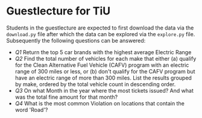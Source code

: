 # Guestlecture for TiU

Students in the guestlecture are expected to first download the data via the `download.py` file after which the data can be explored via the `explore.py` file. 
Subsequently the following questions can be answered: 

- *Q1* Return the top 5 car brands with the highest average Electric Range
- *Q2* Find the total number of vehicles for each make that either (a) qualify for the Clean Alternative Fuel Vehicle (CAFV) program with an electric range of 300 miles or less, or (b) don't qualify for the CAFV program but have an electric range of more than 300 miles. List the results grouped by make, ordered by the total vehicle count in descending order.
- *Q3* On what Month in the year where the most tickets issued? And what was the total fine amount for that month?
- *Q4* What is the most common Violation on locations that contain the word 'Road'? 
